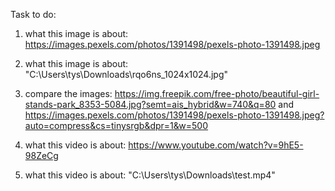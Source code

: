 Task to do:

1. what this image is about: https://images.pexels.com/photos/1391498/pexels-photo-1391498.jpeg

2. what this image is about: "C:\Users\tys\Downloads\rqo6ns_1024x1024.jpg"

3. compare the images: https://img.freepik.com/free-photo/beautiful-girl-stands-park_8353-5084.jpg?semt=ais_hybrid&w=740&q=80 and https://images.pexels.com/photos/1391498/pexels-photo-1391498.jpeg?auto=compress&cs=tinysrgb&dpr=1&w=500

4. what this video is about: https://www.youtube.com/watch?v=9hE5-98ZeCg

5. what this video is about: "C:\Users\tys\Downloads\test.mp4"
